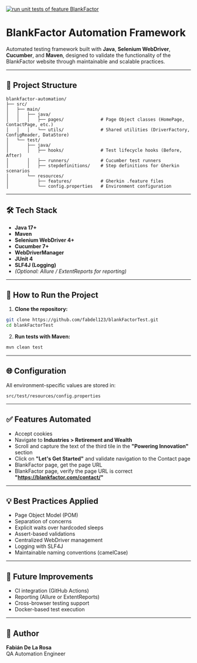 [![run unit tests of feature BlankFactor](https://github.com/fabdel123/blankFactorTest/actions/workflows/run-unit-tests.yml/badge.svg)](https://github.com/fabdel123/blankFactorTest/actions/workflows/run-unit-tests.yml)

# BlankFactor Automation Framework

Automated testing framework built with **Java**, **Selenium WebDriver**, **Cucumber**, and **Maven**, designed to validate the functionality of the BlankFactor website through maintainable and scalable practices.

---

## 📁 Project Structure

```
blankfactor-automation/
├── src/
│   ├── main/
│   │   ├── java/
│   │   │   ├── pages/              # Page Object classes (HomePage, ContactPage, etc.)
│   │   │   └── utils/              # Shared utilities (DriverFactory, ConfigReader, DataStore)
│   └── test/
│       ├── java/
│       │   ├── hooks/              # Test lifecycle hooks (Before, After)
│       │   ├── runners/            # Cucumber test runners
│       │   ├── stepdefinitions/    # Step definitions for Gherkin scenarios
│       └── resources/
│           ├── features/           # Gherkin .feature files
│           └── config.properties   # Environment configuration
```

---

## 🛠 Tech Stack

- **Java 17+**
- **Maven**
- **Selenium WebDriver 4+**
- **Cucumber 7+**
- **WebDriverManager**
- **JUnit 4**
- **SLF4J (Logging)**
- *(Optional: Allure / ExtentReports for reporting)*

---

## 🚦 How to Run the Project

1. **Clone the repository:**
```bash
git clone https://github.com/fabdel123/blankFactorTest.git
cd blankFactorTest
```

2. **Run tests with Maven:**
```bash
mvn clean test
```

---

## 🌐 Configuration

All environment-specific values are stored in:

```
src/test/resources/config.properties
```


---

## ✅ Features Automated

- Accept cookies
- Navigate to **Industries > Retirement and Wealth**
- Scroll and capture the text of the third tile in the **"Powering Innovation"** section
- Click on **"Let's Get Started"** and validate navigation to the Contact page
- BlankFactor page, get the page URL
- BlankFactor page, verify the page URL is correct **"https://blankfactor.com/contact/"**

---

## 💡 Best Practices Applied

- Page Object Model (POM)
- Separation of concerns
- Explicit waits over hardcoded sleeps
- Assert-based validations
- Centralized WebDriver management
- Logging with SLF4J
- Maintainable naming conventions (camelCase)

---

## 🔧 Future Improvements

- CI integration (GitHub Actions)
- Reporting (Allure or ExtentReports)
- Cross-browser testing support
- Docker-based test execution

---

## 👤 Author

**Fabián De La Rosa**  
QA Automation Engineer
